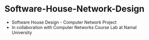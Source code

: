 # Software-House-Network-Design
- Software House Design - Computer Network Project
- In collaboration with Computer Networks Course Lab at Namal University
